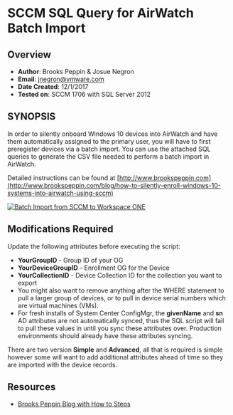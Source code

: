 # SCCM SQL Query for AirWatch Batch Import

## Overview
- **Author**: Brooks Peppin & Josue Negron
- **Email**: jnegron@vmware.com
- **Date Created**: 12/1/2017
- **Tested on**: SCCM 1706 with SQL Server 2012

## SYNOPSIS
In order to silently onboard Windows 10 devices into AirWatch and have them automatically assigned to the primary user, you will have to first preregister devices via a batch import. You can use the attached SQL queries to generate the CSV file needed to perform a batch import in AirWatch. 

Detailed instructions can be found at [http://www.brookspeppin.com](http://www.brookspeppin.com/blog/how-to-silently-enroll-windows-10-systems-into-airwatch-using-sccm)

[![Batch Import from SCCM to Workspace ONE](https://img.youtube.com/vi/93j-WL6LZBk/0.jpg)](https://www.youtube.com/watch?v=93j-WL6LZBk)

## Modifications Required
Update the following attributes before executing the script: 

- **YourGroupID** - Group ID of your OG
- **YourDeviceGroupID** - Enrollment OG for the Device
- **YourCollectionID** - Device Collection ID for the collection you want to export
- You might also want to remove anything after the WHERE statement to pull a larger group of devices, or to pull in device serial numbers which are virtual machines (VMs). 
- For fresh installs of System Center ConfigMgr, the **givenName** and **sn** AD attributes are not automatically synced, thus the SQL script will fail to pull these values in until you sync these attributes over. Production environments should already have these attributes syncing. 

        
There are two version **Simple** and **Advanced**, all that is required is simple however some will want to add additional attributes ahead of time so they are imported with the device records. 

## Resources
- [Brooks Peppin Blog with How to Steps](http://www.brookspeppin.com/blog/how-to-silently-enroll-windows-10-systems-into-airwatch-using-sccm)



